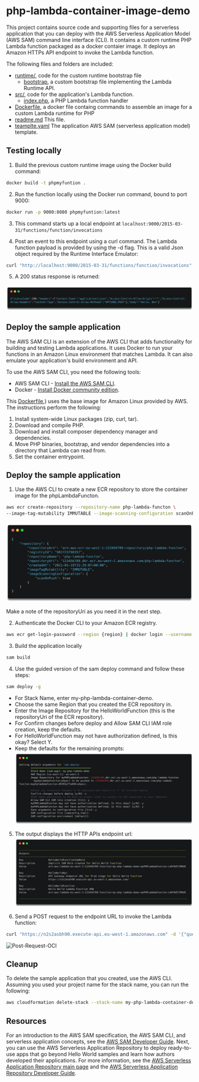 # php-lambda-container-image-demo

This project contains source code and supporting files for a serverless application that you can deploy with the AWS Serverless Application Model (AWS SAM) command line interface (CLI). It contains a custom runtime PHP Lambda function packaged as a docker contaier image. It deploys an Amazon HTTPs API endpoint to invoke the Lambda function. 

The following files and folders are included:

* [runtime/](./0.7-PHP-Lambda-functions-with-Docker-container-images/runtime), code for the custom runtime bootstrap file
  * [bootstrap](./0.7-PHP-Lambda-functions-with-Docker-container-images/runtime/bootstrap), a custom bootstrap file implementing the Lambda Runtime API.
* [src/](./0.7-PHP-Lambda-functions-with-Docker-container-images/src), code for the application's Lambda function.
  * [index.php](./0.7-PHP-Lambda-functions-with-Docker-container-images/src/index.php), a PHP Lambda function handler
* [Dockerfile](./0.7-PHP-Lambda-functions-with-Docker-container-images/Dockerfile), a docker file containg commands to assemble an image for a custom Lambda runtime for PHP
* [readme.md](./0.7-PHP-Lambda-functions-with-Docker-container-images/readme.md) This file.
* [teamplte.yaml](./0.7-PHP-Lambda-functions-with-Docker-container-images/template.yaml) The application AWS SAM (serverless application model) template.


## Testing locally
1.	Build the previous custom runtime image using the Docker build command:
```bash 
docker build -t phpmyfuntion .
```

2. Run the function locally using the Docker run command, bound to port 9000:
```bash 
docker run -p 9000:8080 phpmyfuntion:latest
```

3. This command starts up a local endpoint at `localhost:9000/2015-03-31/functions/function/invocations`


4.	Post an event to this endpoint using a curl command. The Lambda function payload is provided by using the -d flag.  This is a valid Json object required by the Runtime Interface Emulator:

```bash 
curl "http://localhost:9000/2015-03-31/functions/function/invocations" -d '{"queryStringParameters": {"name":"Ben"}}'
```

5. A 200 status response is returned:

![post-oci](../repository-resources/postOCI.png)


## Deploy the sample application

The AWS SAM CLI is an extension of the AWS CLI that adds functionality for building and testing Lambda applications. It uses Docker to run your functions in an Amazon Linux environment that matches Lambda. It can also emulate your application's build environment and API.

To use the AWS SAM CLI, you need the following tools:

* AWS SAM CLI - [Install the AWS SAM CLI](https://docs.aws.amazon.com/serverless-application-model/latest/developerguide/serverless-sam-cli-install.html).
* Docker - [Install Docker community edition](https://hub.docker.com/search/?type=edition&offering=community).

This [Dockerfile](./0.7-PHP-Lambda-functions-with-Docker-container-images/Dockerfile),) uses the base image for Amazon Linux provided by AWS. The instructions perform the following:

1.	Install system-wide Linux packages (zip, curl, tar).
1.	Download and compile PHP.
1.	Download and install composer dependency manager and dependencies.
1.	Move PHP binaries, bootstrap, and vendor dependencies into a directory that Lambda can read from.
1.	Set the container entrypoint.




## Deploy the sample application

1. Use the AWS CLI to create a new ECR repository to store the container image for the phpLambdaFuncton.

```bash
aws ecr create-repository --repository-name php-lambda-functon \
--image-tag-mutability IMMUTABLE --image-scanning-configuration scanOnPush=true
```
![create-repository-output](../repository-resources/repositryUrl.png)

Make a note of the repositoryUri as you need it in the next step.

2. Authenticate the Docker CLI to your Amazon ECR registry.

``` bash 
aws ecr get-login-password --region {region} | docker login --username AWS --password-stdin {yourAccountID}.dkr.ecr.{region} .amazonaws.com    
```
3. Build the application locally
```bash 
sam build
```

4. Use the guided version of the sam deploy command and follow these steps:

```bash
sam deploy -g
```
* For Stack Name, enter my-php-lambda-container-demo.
* Choose the same Region that you created the ECR repository in.
* Enter the Image Repository for the HelloWorldFunction (this is the repositoryUri of the ECR repository).
* For Confirm changes before deploy and Allow SAM CLI IAM role creation, keep the defaults.
* For HelloWorldFunction may not have authorization defined, Is this okay? Select Y.
* Keep the defaults for the remaining prompts:
![Sam-deploy-oci](../repository-resources/samDeployOci.png)

5. The output displays the HTTP APIs endpoint url:
    ![sam-oci-output](../repository-resources/SamOciOutput.png)

6. Send a POST request to the endpoint URL to invoke the Lambda function:
```bash
curl "https://n2s2asbh90.execute-api.eu-west-1.amazonaws.com" -d '{"queryStringParameters": {"name":"Ben"}}'
```

![Post-Request-OCI](../repository-resources/finalLambdaOCI.png)

## Cleanup

To delete the sample application that you created, use the AWS CLI. Assuming you used your project name for the stack name, you can run the following:

```bash
aws cloudformation delete-stack --stack-name my-php-lambda-container-demo
```

## Resources

For an introduction to the AWS SAM specification, the AWS SAM CLI, and serverless application concepts, see the [AWS SAM Developer Guide](https://docs.aws.amazon.com/serverless-application-model/latest/developerguide/what-is-sam.html).
Next, you can use the AWS Serverless Application Repository to deploy ready-to-use apps that go beyond Hello World samples and learn how authors developed their applications. For more information, see the [AWS Serverless Application Repository main page](https://aws.amazon.com/serverless/serverlessrepo/) and the [AWS Serverless Application Repository Developer Guide](https://docs.aws.amazon.com/serverlessrepo/latest/devguide/what-is-serverlessrepo.html).
